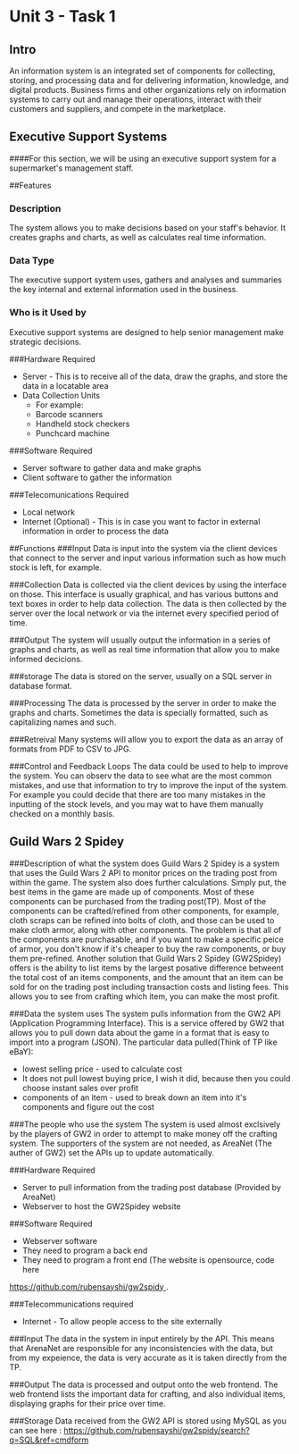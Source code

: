 Unit 3 - Task 1
===============

Intro
-----
An information system is an integrated set of components for 
collecting, storing, and processing data and for 
delivering information, knowledge, and digital products. Business 
firms and other organizations rely on information
systems to carry out and manage their operations, interact with their 
customers and suppliers, and compete in the
marketplace.

Executive Support Systems
----------------------
####For this section, we will be using an executive support system for a supermarket's management staff.

##Features
### Description
The system allows you to make decisions based on your staff's 
behavior. It creates graphs and charts, as well 
as calculates real time information.

### Data Type
The executive support system uses, gathers and analyses and summaries 
the key internal and external information used in the business.

### Who is it Used by
Executive support systems are designed to help senior management make 
strategic decisions.

###Hardware Required
- Server - This is to receive all of the data, draw the graphs, and store the data in a locatable area
- Data Collection Units
    - For example:
    - Barcode scanners
    - Handheld stock checkers
    - Punchcard machine

###Software Required
- Server software to gather data and make graphs
- Client software to gather the information

###Telecomunications Required
- Local network
- Internet (Optional) - This is in case you want to factor in external information in order to process the data

##Functions
###Input
Data is input into the system via the client devices that connect to 
the server and input various information such as how much stock is 
left, for example.

###Collection
Data is collected via the client devices by using the interface on 
those. This interface is usually graphical, and has various buttons and 
text boxes in order to help data collection. The data is then collected 
by the server over the local network or via the internet every specified
period of time.

###Output
The system will usually output the information in a series of graphs 
and charts, as well as real time information that allow you to make 
informed decicions.

###storage
The data is stored on the server, usually on a SQL server in database 
format.

###Processing
The data is processed by the server in order to make the graphs and 
charts. Sometimes the data is specially formatted, such as 
capitalizing names and such.

###Retreival
Many systems will allow you to export the data as an array of formats 
from PDF to CSV to JPG.

###Control and Feedback Loops
The data could be used to help to improve the system. You can observ the 
data to see what are the most common mistakes, and use that information to 
try to improve the input of the system. For example you could decide that 
there are too many mistakes in the inputting of the stock levels, and you 
may wat to have them manually checked on a monthly basis.

Guild Wars 2 Spidey
-------------------
###Description of what the system does
Guild Wars 2 Spidey is a system that uses the Guild Wars 2 API to monitor 
prices on the trading post from within the game. The system also does 
further calculations. Simply put, the best items in the game are made up of 
components. Most of these components can be purchased from the trading
post(TP). Most of the components can be crafted/refined from other 
components, for example, cloth scraps can be refined into bolts of cloth, 
and those can be used to make cloth armor, along with other components. The 
problem is that all of the components are purchasable, and if you want to 
make a specific peice of armor, you don't know if it's cheaper to buy the 
raw components, or buy them pre-refined. Another solution that Guild Wars 2 
Spidey (GW2Spidey) offers is the ability to list items by the largest 
posative difference betweent the total cost of an items components, and the 
amount that an item can be sold for on the trading post including 
transaction costs and listing fees. This allows you to see from crafting 
which item, you can make the most profit.

###Data the system uses
The system pulls information from the GW2 API (Application Programming 
Interface). This is a service offered by GW2 that allows you to pull down 
data about the game in a format that is easy to import into a program 
(JSON). The particular data pulled(Think of TP like eBaY):
 - lowest selling price - used to calculate cost
 - It does not pull lowest buying price, I wish it did, because then you 
	could choose instant sales over profit
 - components of an item - used to break down an item into it's components 
	and figure out the cost

###The people who use the system
The system is used almost exclsively by the players of GW2 in order to 
attempt to make money off the crafting system. The supporters of the system 
are not needed, as AreaNet (The auther of GW2) set the APIs up to update 
automatically.

###Hardware Required
 - Server to pull information from the trading post database (Provided by 
	AreaNet)
 - Webserver to host the GW2Spidey website

###Software Required
 - Webserver software
 - They need to program a back end
 - They need to program a front end
(The website is opensource, code here 
<a href="https://github.com/rubensayshi/gw2spidy">
	https://github.com/rubensayshi/gw2spidy
</a>.

###Telecommunications required
 - Internet - To allow people access to the site externally

###Input
The data in the system in input entirely by the API. This means that 
ArenaNet are responsible for any inconsistencies with the data, but from my 
expeience, the data is very accurate as it is taken directly from the TP.

###Output
The data is processed and output onto the web frontend. The web frontend 
lists the important data for crafting, and also individual items, 
displaying graphs for their price over time.

###Storage
Data received from the GW2 API is stored using MySQL as  you  can see here 
:
<a href="https://github.com/rubensayshi/gw2spidy/search?q=SQL&ref=cmdform">
	https://github.com/rubensayshi/gw2spidy/search?q=SQL&ref=cmdform
</a>
